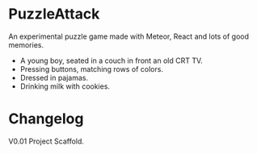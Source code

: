 # PuzzleAttack

An experimental puzzle game made with Meteor, React and lots of good memories.

 - A young boy, seated in a couch in front an old CRT TV.
 - Pressing buttons, matching rows of colors.
 - Dressed in pajamas.
 - Drinking milk with cookies.
 
# Changelog

V0.01 Project Scaffold.
